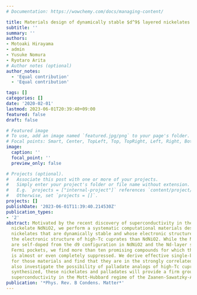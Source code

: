 ```yaml
---
# Documentation: https://wowchemy.com/docs/managing-content/

title: Materials design of dynamically stable $d^9$ layered nickelates
subtitle: ''
summary: ''
authors:
- Motoaki Hirayama
- admin
- Yusuke Nomura
- Ryotaro Arita
# Author notes (optional)
author_notes:
  - 'Equal contribution'
  - 'Equal contribution'

tags: []
categories: []
date: '2020-02-01'
lastmod: 2023-06-01T20:39:40+09:00
featured: false
draft: false

# Featured image
# To use, add an image named `featured.jpg/png` to your page's folder.
# Focal points: Smart, Center, TopLeft, Top, TopRight, Left, Right, BottomLeft, Bottom, BottomRight.
image:
  caption: ''
  focal_point: ''
  preview_only: false

# Projects (optional).
#   Associate this post with one or more of your projects.
#   Simply enter your project's folder or file name without extension.
#   E.g. `projects = ["internal-project"]` references `content/project/deep-learning/index.md`.
#   Otherwise, set `projects = []`.
projects: []
publishDate: '2023-06-01T11:39:40.214530Z'
publication_types:
- '2'
abstract: Motivated by the recent discovery of superconductivity in the Sr-doped layered
  nickelate NdNiO2, we perform a systematic computational materials design of layered
  nickelates that are dynamically stable and whose electronic structure better mimics
  the electronic structure of high-Tc cuprates than NdNiO2. While the Ni 3d orbitals
  are self-doped from the d9 configuration in NdNiO2 and the Nd-layer states form
  Fermi pockets, we find more than ten promising compounds for which the self-doping
  is almost or even completely suppressed. We derive effective single-band models
  for those materials and find that they are in the strongly correlated regime. We
  also investigate the possibility of palladate analogs of high-Tc cuprates. Once
  synthesized, these nickelates and palladates will provide a firm ground for studying
  superconductivity in the Mott-Hubbard regime of the Zaanen-Sawatzky-Allen classification.
publication: '*Phys. Rev. B Condens. Matter*'
---
```

